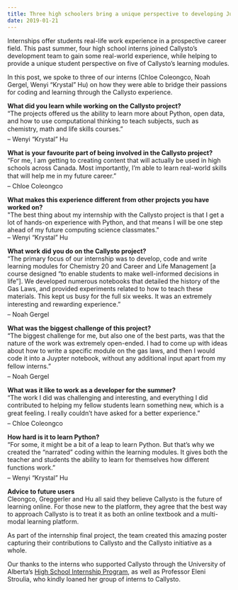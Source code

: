 ```yaml
---
title: Three high schoolers bring a unique perspective to developing Juypter notebooks
date: 2019-01-21
---
```

<p>Internships offer students real-life work experience in a prospective career field. This past summer, four high school interns joined Callysto’s development team to gain some real-world experience, while helping to provide a unique student perspective on five of Callysto’s learning modules. <br></p>


<!-- 
<div class="wp-block-image"><figure class="alignright is-resized"><img decoding="async" src="IMG_0020_web.jpg" alt="" class="wp-image-1733" width="444" height="271"><figcaption>Summer Interns (L-R): Chloe Coleongco, Noah Gergel, Wenyi “Krystal” Hu.<br>Not pictured: Abuni Gaiya</figcaption></figure></div> -->



<p>In this post, we spoke to three of our interns (Chloe Coleongco, Noah Gergel, Wenyi “Krystal” Hu) on how they were able to bridge their passions for coding and learning through the Callysto experience.</p>



<p><strong>What did you learn while working on the Callysto project? </strong><br>“The projects offered us the ability to learn more about Python, open data, and how to use computational thinking to teach subjects, such as chemistry, math and life skills courses.” <br>– Wenyi “Krystal” Hu</p>



<p><strong>What is your favourite part of being involved in the Callysto project? </strong><br>“For me, I am getting to creating content that will actually be used in high schools across Canada. Most importantly, I’m able to learn real-world skills that will help me in my future career.” <br>– Chloe Coleongco</p>

<!-- 

<div class="wp-block-image"><figure class="alignleft is-resized"><img loading="lazy" decoding="async" src="IMG_0003_web.jpg" alt="" class="wp-image-1735" width="383" height="383"><figcaption>Chloe Coleongco developing new learning modules that will be used across Canada.</figcaption></figure></div> -->



<p><strong>What makes this experience different from other projects you have worked on?</strong><br>"The best thing about my internship with the Callysto project is that I get a lot of hands-on experience with Python, and that means I will be one step ahead of my future computing science classmates."<br>– Wenyi “Krystal” Hu</p>



<p><strong>What work did you do on the Callysto project?</strong><br>“The primary focus of our internship was to develop, code and write learning modules for Chemistry 20 and Career and Life Management [a course designed “to enable students to make well-informed decisions in life”]. We developed numerous notebooks that detailed the history of the Gas Laws, and provided experiments related to how to teach these materials. This kept us busy for the full six weeks. It was an extremely interesting and rewarding experience.”<br>– Noah Gergel </p>



<p><strong>What was the biggest challenge of this project? </strong><br>“The biggest challenge for me, but also one of the best parts, was that the nature of the work was extremely open-ended. I had to come up with ideas about how to write a specific module on the gas laws, and then I would code it into a Juypter notebook, without any additional input apart from my fellow interns.” <br>– Noah Gergel</p>



<!-- <div class="wp-block-image"><figure class="alignright is-resized"><img loading="lazy" decoding="async" src="IMG_0017_web.jpg" alt="" class="wp-image-1734" width="432" height="375"><figcaption>Noah Gergel and Wenyi “Krystal” Hu hard at work creating and coding content for Callysto modules.</figcaption></figure></div> -->



<p><strong>What was it like to work as a developer for the summer? </strong><br>“The work I did was challenging and interesting, and everything I did contributed to helping my fellow students learn something new, which is a great feeling. I really couldn’t have asked for a better experience.”<br>– Chloe Coleongco</p>



<p><strong>How hard is it to learn Python?</strong><br>“For some, it might be a bit of a leap to learn Python. But that’s why we created the “narrated” coding within the learning modules. It gives both the teacher and students the ability to learn for themselves how different functions work.”<br>– Wenyi “Krystal” Hu </p>



<p><strong>Advice to future users</strong><br>Cleongco, Greggerler and Hu all said they believe Callysto is the future of learning online. For those new to the platform, they agree that the best way to approach Callysto is to treat it as both an online textbook and a multi-modal learning platform. </p>



<p>As part of the internship final project, the team created this amazing poster capturing their contributions to Callysto and the Callysto initiative as a whole.</p>



<!-- <div class="wp-block-image"><figure class="aligncenter"><img decoding="async" src="Callysto-HIP-Poster-_web.jpg" alt="" class="wp-image-1745"></figure></div> -->



<p>Our thanks to the interns who supported Callysto through the University of Alberta’s <a href="https://www.ualberta.ca/computing-science/explore/hs-internships" target="_blank" rel="noreferrer noopener" aria-label="High School Internship Program (opens in a new tab)">High School Internship Program</a>, as well as Professor Eleni Stroulia, who kindly loaned her group of interns to Callysto.</p>